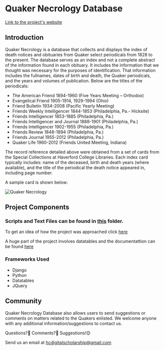 
# Quaker Necrology Database
[Link to the project's website]()

## Introduction

Quaker Necrology is a database that collects and displays the index of death notices and obituaries from Quaker select periodicals from 1828 to the present. The database serves as an index and not a complete abstract of the information found in each obituary. It includes the information that we thought was necessary for the purposes of identification. That information includes the fullnames, dates of birth and death, the Quaker periodicals, and the years and volumes of publication. Below are the titles of the periodicals:

* The American Friend 1894-1960 (Five Years Meeting – Orthodox)
* Evangelical Friend 1905-1914, 1929-1994 (Ohio)
* Friend Bulletin 1934-2008 (Pacific Yearly Meeting)
* Friends Weekly Intelligencer 1844-1853 (Philadelphia, Pa.- Hicksite)
* Friends Intelligencer 1853-1885 (Philadelphia, Pa.)
* Friends Intelligencer and Journal 1888-1901 (Philadelphia, Pa.)
* Friends Intelligencer 1902-1955 (Philadelphia, Pa.)
* Friends Review 1848-1894 (Philadelphia, Pa.)
* Friends Journal 1955-2012 (Philadelphia, Pa.)
* Quaker Life 1960-2012 (Friends United Meeting, Indiana)

The record reference detailed above were obtained from a set of cards from the Special Collections at Haverford College Libraries. Each index card typically includes: name of the deceased, birth and death years (where available), and the title of the periodical the death notice appeared in, including page number.

A sample card is shown below: 

![Quaker Necrology](https://github.com/iogolla/quaker-necrology/blob/master/sample%20image.png)



## Project Components
### Scripts and Text Files can be found in [this](https://github.com/iogolla/quaker-necrology/tree/master/project1/assets/scripts) folder.

To get an idea of how the project was approached click [here](https://github.com/iogolla/quaker-necrology/tree/master/project1/assets/scripts)

A huge part of the project involves datatables and the documentattion can be found [here](https://github.com/HCDigitalScholarship/ds-cookbook/tree/master/datatables-server-side-processing)

### Frameworks Used
* Django
* Python
* Datatables
* JQuery

## Community
Quaker Necrology Database also allows users to send suggestions or comments on matters related to the Quakers enlisted. We welcome anyone with any additional information/suggestions to contact us.

Questions?🤔 Comments?🤨 Suggestions!😊

Send us an email at hcdigitalscholarship@gmail.com



